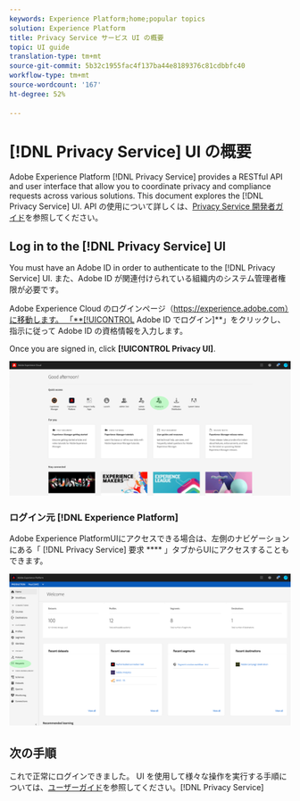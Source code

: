 ```yaml
---
keywords: Experience Platform;home;popular topics
solution: Experience Platform
title: Privacy Service サービス UI の概要
topic: UI guide
translation-type: tm+mt
source-git-commit: 5b32c1955fac4f137ba44e8189376c81cdbbfc40
workflow-type: tm+mt
source-wordcount: '167'
ht-degree: 52%

---
```



# [!DNL Privacy Service] UI の概要

Adobe Experience Platform [!DNL Privacy Service] provides a RESTful API and user interface that allow you to coordinate privacy and compliance requests across various solutions. This document explores the [!DNL Privacy Service] UI. API の使用について詳しくは、[Privacy Service 開発者ガイド](../api/getting-started.md)を参照してください。

## Log in to the [!DNL Privacy Service] UI

You must have an Adobe ID in order to authenticate to the [!DNL Privacy Service] UI. また、Adobe ID が関連付けられている組織内のシステム管理者権限が必要です。

Adobe Experience Cloud のログインページ（https://experience.adobe.com）に移動します。 「**[!UICONTROL Adobe ID でログイン]**」をクリックし、指示に従って Adobe ID の資格情報を入力します。

Once you are signed in, click **[!UICONTROL Privacy UI]**.

![](../images/ui-overview/quick-access.png)

### ログイン元 [!DNL Experience Platform]

Adobe Experience PlatformUIにアクセスできる場合は、左側のナビゲーションにある「 [!DNL Privacy Service] 要求 **** 」タブからUIにアクセスすることもできます。

![](../images/ui-overview/platform.png)

## 次の手順

これで正常にログインできました。 UI を使用して様々な操作を実行する手順については、[ユーザーガイド](user-guide.md)を参照してください。[!DNL Privacy Service]